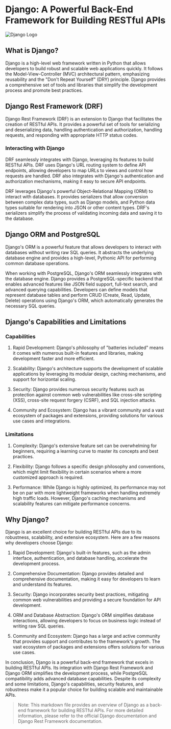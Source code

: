 # Django: A Powerful Back-End Framework for Building RESTful APIs

![Django Logo](https://www.djangoproject.com/m/img/logos/django-logo-positive.png)

## What is Django?

Django is a high-level web framework written in Python that allows developers to build robust and scalable web applications quickly. It follows the Model-View-Controller (MVC) architectural pattern, emphasizing reusability and the "Don't Repeat Yourself" (DRY) principle. Django provides a comprehensive set of tools and libraries that simplify the development process and promote best practices.

## Django Rest Framework (DRF)

Django Rest Framework (DRF) is an extension to Django that facilitates the creation of RESTful APIs. It provides a powerful set of tools for serializing and deserializing data, handling authentication and authorization, handling requests, and responding with appropriate HTTP status codes.

### Interacting with Django

DRF seamlessly integrates with Django, leveraging its features to build RESTful APIs. DRF uses Django's URL routing system to define API endpoints, allowing developers to map URLs to views and control how requests are handled. DRF also integrates with Django's authentication and authorization mechanisms, making it easy to secure API endpoints.

DRF leverages Django's powerful Object-Relational Mapping (ORM) to interact with databases. It provides serializers that allow conversion between complex data types, such as Django models, and Python data types suitable for rendering into JSON or other content types. DRF's serializers simplify the process of validating incoming data and saving it to the database.

## Django ORM and PostgreSQL

Django's ORM is a powerful feature that allows developers to interact with databases without writing raw SQL queries. It abstracts the underlying database engine and provides a high-level, Pythonic API for performing common database operations.

When working with PostgreSQL, Django's ORM seamlessly integrates with the database engine. Django provides a PostgreSQL-specific backend that enables advanced features like JSON field support, full-text search, and advanced querying capabilities. Developers can define models that represent database tables and perform CRUD (Create, Read, Update, Delete) operations using Django's ORM, which automatically generates the necessary SQL queries.

## Django's Capabilities and Limitations

### Capabilities

1. Rapid Development: Django's philosophy of "batteries included" means it comes with numerous built-in features and libraries, making development faster and more efficient.

2. Scalability: Django's architecture supports the development of scalable applications by leveraging its modular design, caching mechanisms, and support for horizontal scaling.

3. Security: Django provides numerous security features such as protection against common web vulnerabilities like cross-site scripting (XSS), cross-site request forgery (CSRF), and SQL injection attacks.

4. Community and Ecosystem: Django has a vibrant community and a vast ecosystem of packages and extensions, providing solutions for various use cases and integrations.

### Limitations

1. Complexity: Django's extensive feature set can be overwhelming for beginners, requiring a learning curve to master its concepts and best practices.

2. Flexibility: Django follows a specific design philosophy and conventions, which might limit flexibility in certain scenarios where a more customized approach is required.

3. Performance: While Django is highly optimized, its performance may not be on par with more lightweight frameworks when handling extremely high traffic loads. However, Django's caching mechanisms and scalability features can mitigate performance concerns.

## Why Django?

Django is an excellent choice for building RESTful APIs due to its robustness, scalability, and extensive ecosystem. Here are a few reasons why developers choose Django:

1. Rapid Development: Django's built-in features, such as the admin interface, authentication, and database handling, accelerate the development process.

2. Comprehensive Documentation: Django provides detailed and comprehensive documentation, making it easy for developers to learn and understand its features.

3. Security: Django incorporates security best practices, mitigating common web vulnerabilities and providing a secure foundation for API development.

4. ORM and Database Abstraction: Django's ORM simplifies database interactions, allowing developers to focus on business logic instead of writing raw SQL queries.

5. Community and Ecosystem: Django has a large and active community that provides support and contributes to the framework's growth. The vast ecosystem of packages and extensions offers solutions for various use cases.

In conclusion, Django is a powerful back-end framework that excels in building RESTful APIs. Its integration with Django Rest Framework and Django ORM simplifies the development process, while PostgreSQL compatibility adds advanced database capabilities. Despite its complexity and some limitations, Django's capabilities, security features, and robustness make it a popular choice for building scalable and maintainable APIs.

> Note: This markdown file provides an overview of Django as a back-end framework for building RESTful APIs. For more detailed information, please refer to the official Django documentation and Django Rest Framework documentation.
